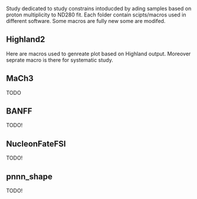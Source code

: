 Study dedicated to study constrains intoducded by ading samples based on proton multiplicity to ND280 fit. Each folder contain scipts/macros used in different software. Some macros are fully new some are modifed. 

## Highland2
Here are macros used to genreate plot based on Highland output. Moreover seprate macro is there for systematic study.

## MaCh3
TODO

## BANFF
TODO!

## NucleonFateFSI
TODO!

## pnnn_shape
TODO!
